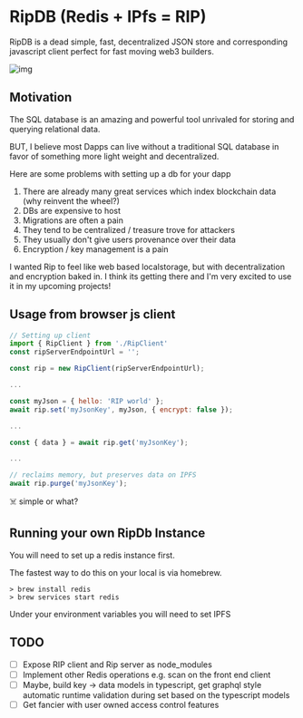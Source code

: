 # RipDB (Redis + IPfs = RIP)

RipDB is a dead simple, fast, decentralized JSON store and corresponding javascript client perfect for fast moving web3 builders.

![img](https://i.imgur.com/8KVnLX3.png)

## Motivation

The SQL database is an amazing and powerful tool unrivaled for storing and querying relational data.

BUT, I believe most Dapps can live without a traditional SQL database in favor of something more light weight and decentralized.

Here are some problems with setting up a db for your dapp

1. There are already many great services which index blockchain data (why reinvent the wheel?)
2. DBs are expensive to host
3. Migrations are often a pain
4. They tend to be centralized / treasure trove for attackers
5. They usually don't give users provenance over their data
6. Encryption / key management is a pain

I wanted Rip to feel like web based localstorage, but with decentralization and encryption baked in. I think its getting there and I'm very excited to use it in my upcoming projects!

## Usage from browser js client

```javascript
// Setting up client
import { RipClient } from './RipClient'
const ripServerEndpointUrl = '';

const rip = new RipClient(ripServerEndpointUrl);

...

const myJson = { hello: 'RIP world' };
await rip.set('myJsonKey', myJson, { encrypt: false });

...

const { data } = await rip.get('myJsonKey');

...

// reclaims memory, but preserves data on IPFS
await rip.purge('myJsonKey');


```

☠️ simple or what?

## Running your own RipDb Instance

You will need to set up a redis instance first.

The fastest way to do this on your local is via homebrew.

```
> brew install redis
> brew services start redis
```

Under your environment variables you will need to set IPFS

## TODO

- [ ] Expose RIP client and Rip server as node_modules
- [ ] Implement other Redis operations e.g. scan on the front end client
- [ ] Maybe, build key -> data models in typescript, get graphql style automatic runtime validation during set based on the typescript models
- [ ] Get fancier with user owned access control features
